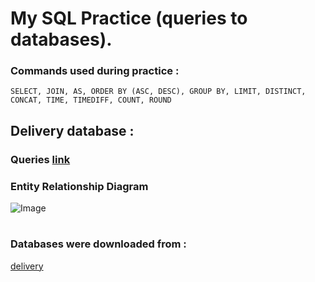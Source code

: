 # My SQL Practice (queries to databases). 

### Сommands used during practice :
```
SELECT, JOIN, AS, ORDER BY (ASC, DESC), GROUP BY, LIMIT, DISTINCT, CONCAT, TIME, TIMEDIFF, COUNT, ROUND
```

## Delivery database :
### Queries [link](https://github.com/egorsoroka8/SQL/blob/main/delivery_practice.sql)
### Entity Relationship Diagram
<img src="https://github.com/egorsoroka8/content/blob/main/delivery.png" alt="Image">


#
### Databases were downloaded from :
[delivery](https://github.com/yurma29/delivery_database)
